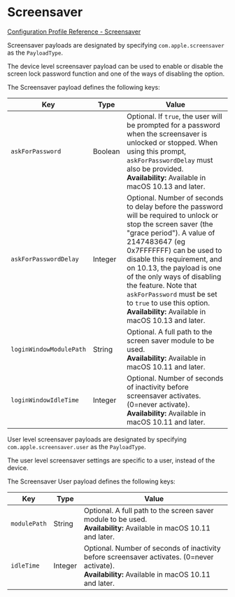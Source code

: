 # Screensaver  

 [Configuration Profile Reference - Screensaver](https://developer.apple.com/library/content/featuredarticles/iPhoneConfigurationProfileRef/Introduction/Introduction.html#//apple_ref/doc/uid/TP40010206-CH1-SW60)  

Screensaver payloads are designated by specifying `com.apple.screensaver` as the `PayloadType`.  

The device level screensaver payload can be used to enable or disable the screen lock password function and one of the ways of disabling the option.   

The Screensaver payload defines the following keys:  

|Key|Type|Value|
|-|-|-|
|`askForPassword`|Boolean|Optional. If `true`, the user will be prompted for a password when the screensaver is unlocked or stopped. When using this prompt, `askForPasswordDelay` must also be provided.</br>**Availability:** Available in macOS 10.13 and later.|
|`askForPasswordDelay`|Integer|Optional. Number of seconds to delay before the password will be required to unlock or stop the screen saver (the "grace period").  A value of 2147483647 (eg 0x7FFFFFFF) can be used to disable this requirement, and on 10.13, the payload is one of the only ways of disabling the feature.  Note that `askForPassword` must be set to `true` to use this option.</br>**Availability:** Available in macOS 10.13 and later. |
|`loginWindowModulePath`|String|Optional. A full path to the screen saver module to be used. </br>**Availability:** Available in macOS 10.11 and later.|
|`loginWindowIdleTime`|Integer|Optional. Number of seconds of inactivity before screensaver activates. (0=never activate).</br>**Availability:** Available in macOS 10.11 and later. |
  

User level screensaver payloads are designated by specifying `com.apple.screensaver.user` as the `PayloadType`.  

The user level screensaver settings are specific to a user, instead of the device.   

The Screensaver User payload defines the following keys:  

|Key|Type|Value|
|-|-|-|
|`modulePath`|String|Optional. A full path to the screen saver module to be used. </br>**Availability:** Available in macOS 10.11 and later.|
|`idleTime`|Integer|Optional. Number of seconds of inactivity before screensaver activates. (0=never activate).</br>**Availability:** Available in macOS 10.11 and later. |
  
